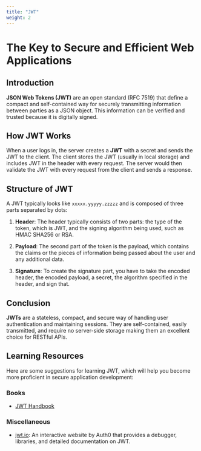 ```yaml
---
title: "JWT"
weight: 2
---
```

# The Key to Secure and Efficient Web Applications

## Introduction

**JSON Web Tokens (JWT)** are an open standard (RFC 7519) that define a compact and self-contained way for securely transmitting information between parties as a JSON object. This information can be verified and trusted because it is digitally signed.

## How JWT Works

When a user logs in, the server creates a **JWT** with a secret and sends the JWT to the client. The client stores the JWT (usually in local storage) and includes JWT in the header with every request. The server would then validate the JWT with every request from the client and sends a response.

## Structure of JWT

A JWT typically looks like `xxxxx.yyyyy.zzzzz` and is composed of three parts separated by dots:

1. **Header**: The header typically consists of two parts: the type of the token, which is JWT, and the signing algorithm being used, such as HMAC SHA256 or RSA.

2. **Payload**: The second part of the token is the payload, which contains the claims or the pieces of information being passed about the user and any additional data.

3. **Signature**: To create the signature part, you have to take the encoded header, the encoded payload, a secret, the algorithm specified in the header, and sign that.

## Conclusion

**JWTs** are a stateless, compact, and secure way of handling user authentication and maintaining sessions. They are self-contained, easily transmitted, and require no server-side storage making them an excellent choice for RESTful APIs.


## Learning Resources

Here are some suggestions for learning JWT, which will help you become more proficient in secure application development:

### Books

- [JWT Handbook](https://auth0.com/resources/ebooks/jwt-handbook?_gl=1*xg94mt*_gcl_au*MTc4MzgwNjQ1NC4xNzEwMzY0ODMy*_ga*NzY1Nzk0Nzk5LjE3MTAzNjQ4NDE.*_ga_QKMSDV5369*MTcxMzAyMDE2MS40LjEuMTcxMzAyMDE2MS42MC4wLjA.) 


### Miscellaneous

- [jwt.io](jwt.io): An interactive website by Auth0 that provides a debugger, libraries, and detailed documentation on JWT.

